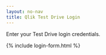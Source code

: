 ```yaml
---
layout: no-nav
title: Qlik Test Drive Login
---
```


Enter your Test Drive login credentials.

{% include login-form.html %}


